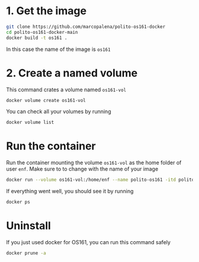 # 1. Get the image

```bash
git clone https://github.com/marcopalena/polito-os161-docker
cd polito-os161-docker-main
docker build -t os161 .
```

In this case the name of the image is `os161`

# 2. Create a named volume

This command crates a volume named `os161-vol`

```bash
docker volume create os161-vol
```

You can check all your volumes by running

```bash
docker volume list
```

# Run the container

Run the container mounting the volume `os161-vol` as the home folder of user `enf`. Make sure to to change *<imagename>* with the name of your image

```bash
docker run --volume os161-vol:/home/enf --name polito-os161 -itd polito-os161 /bin/bash
```

If everything went well, you should see it by running

```bash
docker ps
```

# Uninstall

If you just used docker for OS161, you can run this command safely
``` bash
docker prune -a
```
